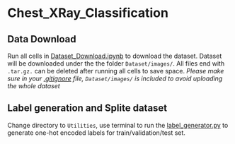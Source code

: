 # Chest_XRay_Classification

## Data Download
Run all cells in [Dataset_Download.ipynb](Dataset_Download.ipynb) to download the dataset. Dataset will be downloaded under the the folder `Dataset/images/`. All files end with `.tar.gz.` can be deleted after running all cells to save space. *Please make sure in your [.gitignore](.gitignore) file, `Dataset/images/` is included to avoid uploading the whole dataset* 

## Label generation and Splite dataset
Change directory to `Utilities`, use terminal to run the [label_generator.py](Utilities/label_generator.py) to generate one-hot encoded labels for train/validation/test set.